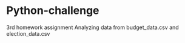 # Python-challenge
3rd homework assignment
Analyzing data from budget_data.csv and election_data.csv
